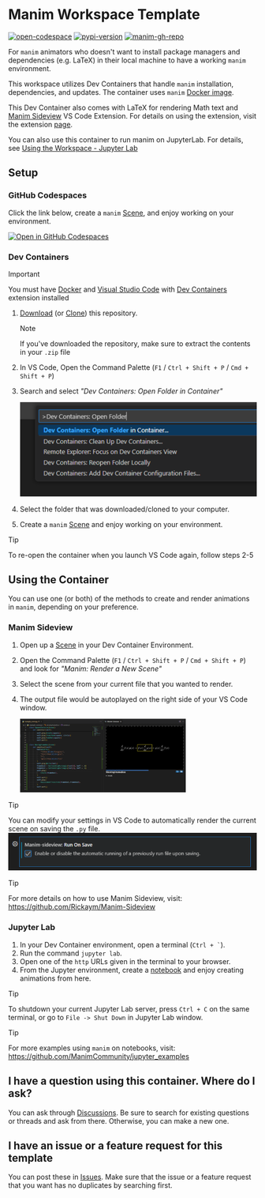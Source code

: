 # Manim Workspace Template

<a href="https://codespaces.new/KaidenFrizu/manim-workspace?quickstart=1"><img alt="open-codespace" src="https://img.shields.io/badge/codespace-click_to_launch-blue?logo=github&logoColor=181717"></a>
<a href="https://pypi.org/project/manim/"><img alt="pypi-version" src="https://img.shields.io/pypi/v/manim?logo=pypi&label=manim" /></a>
<a href="https://github.com/ManimCommunity/manim"><img alt="manim-gh-repo" src= "https://img.shields.io/badge/ManimCommunity-manim-blue?logo=github&logoColor=181717&color=red"></a>

For `manim` animators who doesn't want to install package managers and dependencies (e.g. LaTeX) in their local machine to have a working `manim` environment.

This workspace utilizes Dev Containers that handle `manim` installation, dependencies, and updates. The container uses `manim` [Docker image](https://hub.docker.com/r/manimcommunity/manim/tags).

This Dev Container also comes with LaTeX for rendering Math text and [Manim Sideview](https://github.com/Rickaym/manim-sideview) VS Code Extension. For details on using the extension, visit the extension [page](https://marketplace.visualstudio.com/items?itemName=Rickaym.manim-sideview).

You can also use this container to run manim on JupyterLab. For details, see [Using the Workspace - Jupyter Lab](#jupyter-lab)

## Setup
### GitHub Codespaces
Click the link below, create a `manim` [Scene](src/example_scene.py), and enjoy working on your environment.

[![Open in GitHub Codespaces](https://github.com/codespaces/badge.svg)](https://codespaces.new/KaidenFrizu/manim-workspace?quickstart=1)

### Dev Containers

> [!IMPORTANT]
> You must have [Docker](https://www.docker.com/get-started/) and [Visual Studio Code](https://code.visualstudio.com/download) with [Dev Containers](https://marketplace.visualstudio.com/items?itemName=ms-vscode-remote.remote-containers) extension installed

1. [Download](https://github.com/KaidenFrizu/manim-workspace/archive/refs/heads/main.zip) (or [Clone](https://code.visualstudio.com/docs/sourcecontrol/intro-to-git)) this repository.

   > [!NOTE]
   > If you've downloaded the repository, make sure to extract the contents in your `.zip` file

2. In VS Code, Open the Command Palette (`F1` / `Ctrl + Shift + P` / `Cmd + Shift + P`)

3. Search and select *"Dev Containers: Open Folder in Container"*

   ![Type Dev Containers](.github/md-resources/open_folder_in_container.png)

4. Select the folder that was downloaded/cloned to your computer.

5. Create a `manim` [Scene](src/example_scene.py) and enjoy working on your environment.

> [!TIP]
> To re-open the container when you launch VS Code again, follow steps 2-5

## Using the Container
You can use one (or both) of the methods to create and render animations in `manim`, depending on your preference.

### Manim Sideview

1. Open up a [Scene](src/example_scene.py) in your Dev Container Environment.
2. Open the Command Palette (`F1` / `Ctrl + Shift + P` / `Cmd + Shift + P`) and look for *"Manim: Render a New Scene"*
3. Select the scene from your current file that you wanted to render.
4. The output file would be autoplayed on the right side of your VS Code window.

   <img alt = "Manim Sideview Snapshot" src=".github/md-resources/manim_sideview_snapshot.png" style="width:70%; height:auto;">

> [!TIP]
> You can modify your settings in VS Code to automatically render the current scene on saving the `.py` file.
> ![manim-sideview.runOnSave](.github/md-resources/run_on_save_snapshot.png)

> [!TIP]
> For more details on how to use Manim Sideview, visit:
> https://github.com/Rickaym/Manim-Sideview

### Jupyter Lab

1. In your Dev Container environment, open a terminal (`` Ctrl + ` ``).
2. Run the command `jupyter lab`.
3. Open one of the `http` URLs given in the terminal to your browser.
4. From the Jupyter environment, create a [notebook](src/example_notebook.ipynb) and enjoy creating animations from here.

> [!TIP]
> To shutdown your current Jupyter Lab server, press `Ctrl + C` on the same terminal, or go to `File -> Shut Down` in Jupyter Lab window.

> [!TIP]
> For more examples using `manim` on notebooks, visit:
> https://github.com/ManimCommunity/jupyter_examples

## I have a question using this container. Where do I ask?
You can ask through [Discussions](https://github.com/KaidenFrizu/manim-workspace/discussions). Be sure to search for existing questions or threads and ask from there. Otherwise, you can make a new one.

## I have an issue or a feature request for this template
You can post these in [Issues](https://github.com/KaidenFrizu/manim-workspace/issues). Make sure that the issue or a feature request that you want has no duplicates by searching first.
